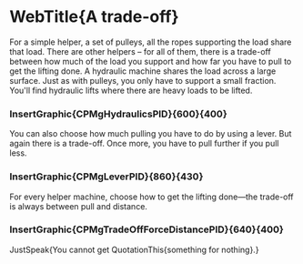 
# WebTitle{A trade-off}

For a simple helper, a set of pulleys, all the ropes supporting the load share that load. There are other helpers – for all of them, there is a trade-off between how much of the load you support and how far you have to pull to get the lifting done.
A hydraulic machine shares the load across a large surface. Just as with pulleys, you only have to support a small fraction. You'll find hydraulic lifts where there are heavy loads to be lifted.

### InsertGraphic{CPMgHydraulicsPID}{600}{400}

You can also choose how much pulling you have to do by using a lever. But again there is a trade-off. Once more, you have to pull further if you pull less.

### InsertGraphic{CPMgLeverPID}{860}{430}

For every helper machine, choose how to get the lifting done—the trade-off is always between pull and distance. 

### InsertGraphic{CPMgTradeOffForceDistancePID}{640}{400}

JustSpeak{You cannot get QuotationThis{something for nothing}.}
